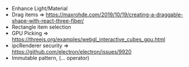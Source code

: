 - Enhance Light/Material
- Drag items => https://maxrohde.com/2019/10/19/creating-a-draggable-shape-with-react-three-fiber/
- Rectangle item selection
- GPU Picking => https://threejs.org/examples/webgl_interactive_cubes_gpu.html
- ipcRenderer security => https://github.com/electron/electron/issues/9920
- Immutable pattern, (... operator)